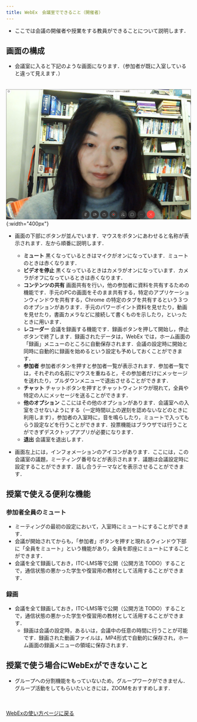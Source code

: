 ```yaml
---
title: WebEx　会議室でできること（開催者）
---
```


* ここでは会議の開催者や授業をする教員ができることについて説明します．

## 画面の構成

* 会議室に入ると下記のような画面になります．（参加者が既に入室していると違って見えます．）

　![](img/webex_meeting_entryview.PNG){:width="400px"}

* 画面の下部にボタンが並んでいます．マウスをボタンにあわせると名称が表示されます．左から順番に説明します．
  * **ミュート** 黒くなっているときはマイクがオンになっています．ミュートのときは赤くなります．
  * **ビデオを停止** 黒くなっているときはカメラがオンになっています．カメラがオフになっているときは赤くなります．
  * **コンテンツの共有** 画面共有を行い，他の参加者に資料を共有するための機能です．手元のPCの画面をそのまま共有する，特定のアプリケーションウィンドウを共有する，Chrome の特定のタブを共有するという３つのオプションがあります．手元のパワーポイント資料を見せたり，動画を見せたり，書画カメラなどに接続して書くものを示したり，といったときに用います．
  * **レコーダー** 会議を録画する機能です．録画ボタンを押して開始し，停止ボタンで終了します．録画されたデータは，WebEx では，ホーム画面の「録画」メニューのところに自動保存されます．会議の設定時に開始と同時に自動的に録画を始めるという設定も予めしておくことができます．
  * **参加者** 参加者ボタンを押すと参加者一覧が表示されます．参加者一覧では，それぞれの名前にマウスを重ねると，その参加者だけにメッセージを送れたり，プルダウンメニューで退出させることができます．
  * **チャット** チャットボタンを押すとチャットウィンドウが現れて，全員や特定の人にメッセージを送ることができます．
  * **他のオプション** ここにはその他のオプションがあります．会議室への入室をさせないようにする（一定時間以上の遅刻を認めないなどのときに利用します），参加者の入室時に，音を鳴らしたり，ミュートで入ってもらう設定などを行うことができます．投票機能はブラウザでは行うことができずデスクトップアプリが必要になります．
  * **退出** 会議室を退出します．
 
* 画面左上には，インフォメーションのアイコンがあります．ここには，この会議室の議題，ミーティング番号などが表示されます．議題は会議設定時に設定することができます．話し合うテーマなどを表示させることができます．

## 授業で使える便利な機能

### 参加者全員のミュート

* ミーティングの最初の設定において，入室時にミュートにすることができます．
* 会議が開始されてからも，「参加者」ボタンを押すと現れるウィンドウ下部に「全員をミュート」という機能があり，全員を即座にミュートにすることができます．
* 会議を全て録画しておき，ITC-LMS等で公開（公開方法 TODO）することで，通信状態の悪かった学生や復習用の教材として活用することができます．

### 録画
* 会議を全て録画しておき，ITC-LMS等で公開（公開方法 TODO）することで，通信状態の悪かった学生や復習用の教材として活用することができます．
  * 録画は会議の設定時，あるいは，会議中の任意の時間に行うことが可能です．録画された動画ファイルは，MP4形式で自動的に保存され，ホーム画面の録画メニューの領域に保存されます．


## 授業で使う場合にWebExができないこと

* グループへの分割機能をもっていないため，グループワークができません．グループ活動をしてもらいたいときには，ZOOMをおすすめします．






<br>
<br>
<a href="index" target="_blank">WebExの使い方ページに戻る<a/>  



